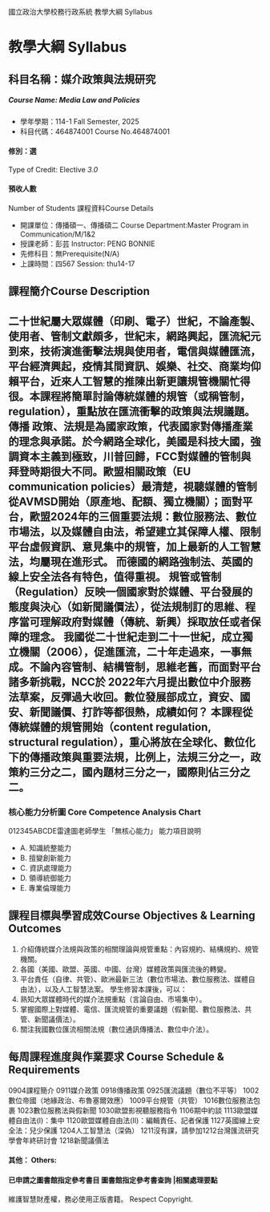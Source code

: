 國立政治大學校務行政系統 教學大綱 Syllabus
# 教學大綱 Syllabus
##  科目名稱：媒介政策與法規研究
#####  Course Name: Media Law and Policies
  * 學年學期：114-1 Fall Semester, 2025 
  * 科目代碼：464874001 Course No.464874001
#### 修別：選
Type of Credit: Elective 
_3.0_
#### 預收人數
Number of Students
課程資料Course Details
  * 開課單位：傳播碩一、傳播碩二 Course Department:Master Program in Communication/M/1&2 
  * 授課老師：彭芸 Instructor: PENG BONNIE 
  * 先修科目：無Prerequisite(N/A)
  * 上課時間：四567 Session: thu14-17
##  課程簡介Course Description
二十世紀屬大眾媒體（印刷、電子）世紀，不論產製、使用者、管制文獻頗多，世紀末，網路興起，匯流紀元到來，技術演進衝擊法規與使用者，電信與媒體匯流，平台經濟興起，疫情其間資訊、娛樂、社交、商業均仰賴平台，近來人工智慧的推陳出新更讓規管機關忙得很。本課程將簡單討論傳統媒體的規管（或稱管制，regulation），重點放在匯流衝擊的政策與法規議題。 傳播 政策、法規是為國家政策，代表國家對傳播產業的理念與承諾。於今網路全球化，美國是科技大國，強調資本主義到極致，川普回歸，FCC對媒體的管制與拜登時期很大不同。歐盟相關政策（EU communication policies）最清楚，視聽媒體的管制從AVMSD開始（原產地、配額、獨立機關）；面對平台，歐盟2024年的三個重要法規：數位服務法、數位市場法，以及媒體自由法，希望建立其保障人權、限制平台虛假資訊、意見集中的規管，加上最新的人工智慧法，均屬現在進形式。 而德國的網路強制法、英國的線上安全法各有特色，值得重視。 規管或管制（Regulation）反映一個國家對於媒體、平台發展的態度與決心（如新聞議價法），從法規制訂的思維、程序當可理解政府對媒體（傳統、新興）採取放任或者保障的理念。 我國從二十世紀走到二十一世紀，成立獨立機關（2006），促進匯流，二十年走過來，一事無成。不論內容管制、結構管制，思維老舊，而面對平台諸多新挑戰，NCC於 2022年六月提出數位中介服務法草案，反彈過大收回。數位發展部成立，資安、國安、新聞議價、打詐等都很熱，成績如何？ 本課程從傳統媒體的規管開始（content regulation, structural regulation），重心將放在全球化、數位化下的傳播政策與重要法規，比例上，法規三分之一，政策約三分之二，國內題材三分之一，國際則佔三分之二。  
---  
###  核心能力分析圖 Core Competence Analysis Chart
012345ABCDE雷達圖老師學生
「無核心能力」 
能力項目說明
  * A. 知識統整能力
  * B. 擅變創新能力
  * C. 資訊處理能力
  * D. 領導統御能力
  * E. 專業倫理能力
##  課程目標與學習成效Course Objectives & Learning Outcomes 
  1. 介紹傳統媒介法規與政策的相關理論與規管重點：內容規約、結構規約、規管機關。
  2. 各國（美國、歐盟、英國、中國、台灣）媒體政策與匯流後的轉變。
  3. 平台責任（自律、共管）、歐洲最新三法（數位市場法、數位服務法、媒體自由法），以及人工智慧法案。
學生修習本課後，可以：
  1. 熟知大眾媒體時代的媒介法規重點（言論自由、市場集中）。
  2. 掌握國際上對媒體、電信、匯流規管的重要議題（假新聞、數位服務法、共管、新聞議價法）。
  3. 關注我國數位匯流相關法規（數位通訊傳播法、數位中介法）。
##  每周課程進度與作業要求 Course Schedule & Requirements
0904課程簡介
0911媒介政策
0918傳播政策
0925匯流議題（數位不平等）
1002數位帝國（地緣政治、布魯塞爾效應）
1009平台規管（共管）
1016數位服務法包裹
1023數位服務法與假新聞
1030歐盟影視聽服務指令
1106期中約談
1113歐盟媒體自由法(I)：集中
1120歐盟媒體自由法(II)：編輯責任、記者保護
1127英國線上安全法：兒少保護
1204人工智慧法（深偽）
1211沒有課，請參加1212台灣匯流研究學會年終研討會
1218新聞議價法
####  其他： Others:
####  已申請之圖書館指定參考書目  圖書館指定參考書查詢 |相關處理要點
維護智慧財產權，務必使用正版書籍。 Respect Copyright.